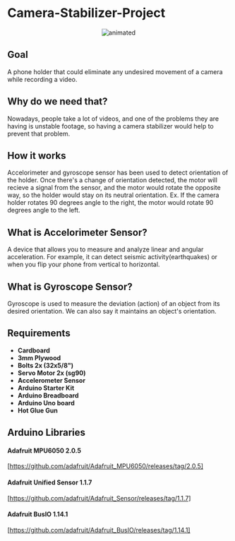 # Camera-Stabilizer-Project

 <p align="center">
  <img src="https://user-images.githubusercontent.com/67295949/215635162-d72d9b1f-977e-4166-8b2c-076d7577970e.gif" alt="animated" />
</p>

<h2> Goal </h2>
<p> A phone holder that could eliminate any undesired movement of a camera while recording a video. </p>

<h2> Why do we need that? </h2>
<p> Nowadays, people take a lot of videos, and one of the problems they are having is unstable footage, so having a camera stabilizer would help to prevent that problem. </p>

<h2> How it works </h2>
<p> Accelorimeter and gyroscope sensor has been used to detect orientation of the holder. Once there's a change of orientation detected, the motor will recieve a signal from the sensor, and the motor would rotate the opposite way, so the holder would stay on its neutral orientation. Ex. If the camera holder rotates 90 degrees angle to the right, the motor would rotate 90 degrees angle to the left.</p>

<h2> What is Accelorimeter Sensor? </h2>
<p> A device that allows you to measure and analyze linear and angular acceleration. For example, it can detect seismic activity(earthquakes) or when you flip your phone from vertical to horizontal. </p>

<h2> What is Gyroscope Sensor? </h2>
<p> Gyroscope is used to measure the deviation (action) of an object from its desired orientation. We can also say it maintains an object's orientation.</p>

<h2> Requirements </h2>
<p></p>
<b>
<ul>
  <li>Cardboard</li>
  <li>3mm Plywood</li>
  <li>Bolts 2x (32x5/8")</li>
  <li>Servo Motor 2x (sg90)</li>
  <li>Accelerometer Sensor</li>
  <li>Arduino Starter Kit</li>
  <li>Arduino Breadboard</li>
  <li>Arduino Uno board</li>
  <li>Hot Glue Gun</li>
</ul>
</b>

<h2> Arduino Libraries </h2>

<h4> Adafruit MPU6050 2.0.5 </h4> 

[https://github.com/adafruit/Adafruit_MPU6050/releases/tag/2.0.5]

<h4> Adafruit Unified Sensor 1.1.7 </h4>  

[https://github.com/adafruit/Adafruit_Sensor/releases/tag/1.1.7]

<h4> Adafruit BusIO 1.14.1 </h4>

[https://github.com/adafruit/Adafruit_BusIO/releases/tag/1.14.1]
